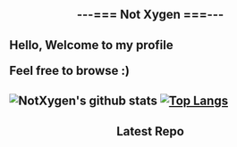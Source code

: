 <h2 align=center>
  ---=== Not Xygen ===---
<h2>
  
<p align=center>
  <p>
    Hello, Welcome to my profile
  <p>
  <p>
    Feel free to browse :) 
  <p>
<p>

<h2>
  
![NotXygen's github stats](https://github-readme-stats.vercel.app/api?username=not-xygen&show_icons=true&theme=react)
[![Top Langs](https://github-readme-stats.vercel.app/api/top-langs/?username=not-xygen&theme=react)](https://github.com/anuraghazra/github-readme-stats)

<h2 align=center>
  Latest Repo

